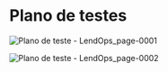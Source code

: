 # Plano de testes

![Plano de teste - LendOps_page-0001](https://github.com/ppads-2024s1-g1/LendOps/assets/42143717/7400b1aa-5629-47d1-b21a-a1677fc0dbd1)

![Plano de teste - LendOps_page-0002](https://github.com/ppads-2024s1-g1/LendOps/assets/42143717/7dc57d23-5cb8-44a7-b06d-485fdcf9bb00)
